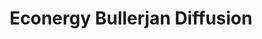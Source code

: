 ---
title: "Econergy Bullerjan Diffusion"
url: /eysines/econergy-bullerjan-diffusion/
shop: cheminée
---